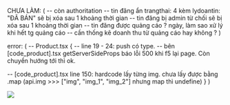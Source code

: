 CHƯA LÀM: (
-- còn authoritation
-- tin đăng ẩn trangthai: 4 kèm lydoantin: "ĐÃ BÁN" sẽ bị xóa sau 1 khoảng thời gian
-- tin đăng bị admin từ chối sẽ bị xóa sau 1 khoảng thời gian
-- tin đăng được quảng cáo ? ngày, làm sao xử lý khi hết tg quảng cáo
-- cần thống kê doanh thu từ quảng cáo hay không ?
)

error: (
-- Product.tsx {
-- line 19 - 24: push có type.
-- bên [code_product].tsx getServerSideProps báo lỗi 500 khi f5 lại page. Còn chuyển hướng tới thì ok.

-- [code_product].tsx line 150: hardcode lấy từng img. chưa lấy được bằng .map (api.img >>> ["img", "img_1", "img_2"] nhưng map thì undefine)
}
)

<img src=objectURL>
<div style={{ backgroundImage: `url(${base64})` }}></div>
